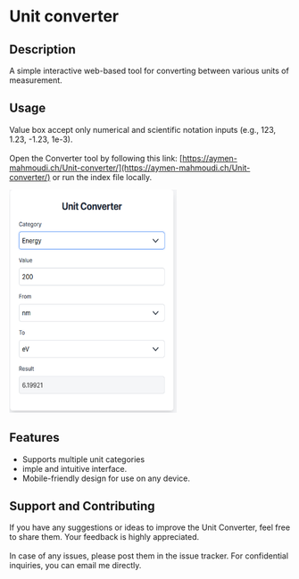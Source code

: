 # Unit converter

## Description
A simple interactive web-based tool for converting between various units of measurement. 

## Usage
Value box accept only numerical and scientific notation inputs (e.g., 123, 1.23, -1.23, 1e-3).
<br><br>
Open the Converter tool by following this link: [https://aymen-mahmoudi.ch/Unit-converter/](https://aymen-mahmoudi.ch/Unit-converter/) or run the index file locally.

<img src="screenshot_converter.jpg"
     alt="Unit Converter GUI" width="300" height="400"
      style="float: center"/>

## Features
- Supports multiple unit categories
- imple and intuitive interface.
- Mobile-friendly design for use on any device.


## Support and Contributing
If you have any suggestions or ideas to improve the Unit Converter, feel free to share them. Your feedback is highly appreciated.
<br><br>
In case of any issues, please post them in the issue tracker. For confidential inquiries, you can email me directly.




